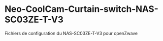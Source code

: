 # Neo-CoolCam-Curtain-switch-NAS-SC03ZE-T-V3

Fichiers de configuration du NAS-SC03ZE-T-V3 pour openZwave
